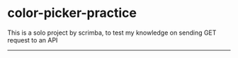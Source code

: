 # color-picker-practice
This is a solo project by scrimba, to test my knowledge on sending GET request to an API

***


